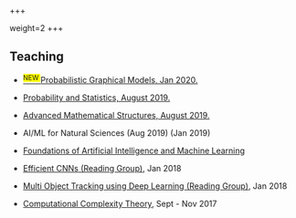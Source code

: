 +++

weight=2
+++

## Teaching



<div class="row">

<div class="col-lg-10 col-centered">

<ul>
<li><p><a href="/teaching/prob-graph-models"><sup style="background-color:yellow"> NEW </sup> Probabilistic Graphical Models, Jan 2020.</a></p></li>
<li><p><a href="/teaching/prob-stat">Probability and Statistics, August 2019.</a></p></li>
<li><p><a href="/teaching/adv-math-structs">Advanced Mathematical Structures, August 2019. </a></p></li>
<li><p><a >AI/ML for Natural Sciences</a> (Aug 2019) (Jan 2019)</p></li>
<li><p><a href="https://cie.iiit.ac.in/aiml/" target="_blank">Foundations of Artificial Intelligence and Machine Learning</a></p></li>
<li><p><a href="/teaching/efficient-cnns">Efficient CNNs (Reading Group)</a>, Jan 2018</p></li>
<li><p><a href="/teaching/mot">Multi Object Tracking using Deep Learning (Reading Group)</a>, Jan 2018</p></li>

<li><p><a href="/teaching/complexity-theory">Computational Complexity Theory</a>, Sept - Nov 2017</p></li>
</ul>

</div>
</div>